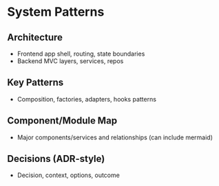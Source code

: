 # System Patterns

## Architecture

- Frontend app shell, routing, state boundaries
- Backend MVC layers, services, repos

## Key Patterns

- Composition, factories, adapters, hooks patterns

## Component/Module Map

- Major components/services and relationships (can include mermaid)

## Decisions (ADR-style)

- Decision, context, options, outcome
